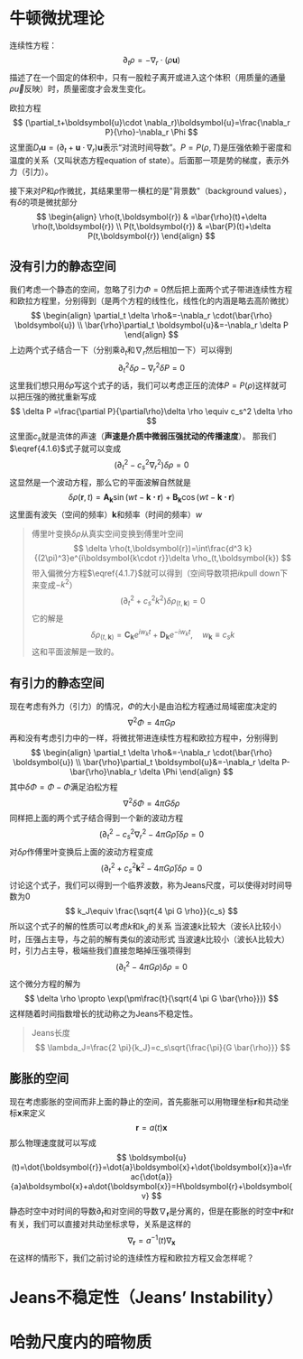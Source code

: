 # 牛顿微扰理论
连续性方程：
$$
\partial_t \rho=-\nabla_r\cdot(\rho \boldsymbol{u})
$$
描述了在一个固定的体积中，只有一股粒子离开或进入这个体积（用质量的通量$\rho \vec{u}$反映）时，质量密度才会发生变化。

欧拉方程
$$
(\partial_t+\boldsymbol{u}\cdot \nabla_r)\boldsymbol{u}=\frac{\nabla_r P}{\rho}-\nabla_r \Phi
$$
这里面$D_t \boldsymbol{u}=(\partial_t+\boldsymbol{u}\cdot \nabla_r)\boldsymbol{u}$表示“对流时间导数”。$P=P(\rho,T)$是压强依赖于密度和温度的关系（又叫状态方程equation of state）。后面那一项是势的梯度，表示外力（引力）。

接下来对$P$和$\rho$作微扰，其结果里带一横杠的是"背景数"（background values），有$\delta$的项是微扰部分
$$
\begin{align}
\rho(t,\boldsymbol{r}) & =\bar{\rho}(t)+\delta \rho(t,\boldsymbol{r}) \\
P(t,\boldsymbol{r}) & =\bar{P}(t)+\delta P(t,\boldsymbol{r})
\end{align}
$$
## 没有引力的静态空间

我们考虑一个静态的空间，忽略了引力$\Phi=0$然后把上面两个式子带进连续性方程和欧拉方程里，分别得到（是两个方程的线性化，线性化的内涵是略去高阶微扰）
$$
\begin{align}
\partial_t \delta \rho&=-\nabla_r \cdot(\bar{\rho} \boldsymbol{u}) \\
\bar{\rho}\partial_t \boldsymbol{u}&=-\nabla_r \delta P
\end{align}
$$
上边两个式子结合一下（分别乘$\partial_t$和$\nabla_r$然后相加一下）可以得到
$$
\partial_t^2 \delta \rho - \nabla_r^2 \delta P=0 \tag{4.1.6} \label{4.1.6}
$$
这里我们想只用$\delta \rho$写这个式子的话，我们可以考虑正压的流体$P=P(\rho)$这样就可以把压强的微扰重新写成
$$
\delta P =\frac{\partial P}{\partial\rho}\delta \rho \equiv c_s^2 \delta \rho
$$
这里面$c_s$就是流体的声速（**声速是介质中微弱压强扰动的传播速度**）。
那我们$\eqref{4.1.6}$式子就可以变成
$$
(\partial_t^2-c_s^2 \nabla^2_r)\delta \rho=0 \tag{4.1.7}\label{4.1.7}
$$
这显然是一个波动方程，那么它的平面波解自然就是
$$
\delta \rho(\boldsymbol{r},t)=\boldsymbol{A_k}\sin(wt-\boldsymbol{k \cdot r})+\boldsymbol{B_k}\cos(wt-\boldsymbol{k \cdot
 r})
$$
这里面有波矢（空间的频率）$\boldsymbol{k}$和频率（时间的频率）$w$

>傅里叶变换$\delta \rho$从真实空间变换到傅里叶空间
$$
\delta \rho(t,\boldsymbol{r})=\int\frac{d^3 k}{(2\pi)^3}e^{i\boldsymbol{k\cdot r}}\delta \rho_(t,\boldsymbol{k})
$$
带入偏微分方程$\eqref{4.1.7}$就可以得到（空间导数项把$ik$pull down下来变成$-k^2$）
$$
(\partial_t^2+c_s^2k^2)\delta \rho_(t,\boldsymbol{k})=0
$$
它的解是
$$
\delta \rho_(t,\boldsymbol{k})=\boldsymbol{C_k}e^{iw_kt}+\boldsymbol{D_k}e^{-iw_kt}, \quad w_\boldsymbol{k}\equiv c_sk
$$
这和平面波解是一致的。

## 有引力的静态空间

现在考虑有外力（引力）的情况，$\Phi$的大小是由泊松方程通过局域密度决定的
$$
\nabla^2 \Phi=4\pi G \rho
$$
再和没有考虑引力中的一样，将微扰带进连续性方程和欧拉方程中，分别得到
$$
\begin{align}
\partial_t \delta \rho&=-\nabla_r \cdot(\bar{\rho} \boldsymbol{u}) \\
\bar{\rho}\partial_t \boldsymbol{u}&=-\nabla_r \delta P-\bar{\rho}\nabla_r \delta \Phi
\end{align}
$$
其中$\delta \Phi =\Phi-\bar{\Phi}$满足泊松方程
$$
\nabla^2 \delta\Phi=4\pi G \delta \rho
$$
同样把上面的两个式子结合得到一个新的波动方程
$$
(\partial_t^2-c_s^2 \nabla^2_r-4\pi G \bar{\rho})\delta \rho=0 
$$
对$\delta \rho$作傅里叶变换后上面的波动方程变成
$$
(\partial_t^2+c_s^2 \boldsymbol{k}^2-4\pi G \bar{\rho})\delta \rho=0 
$$
讨论这个式子，我们可以得到一个临界波数，称为Jeans尺度，可以使得对时间导数为0
$$
k_J\equiv \frac{\sqrt{4 \pi G \rho}}{c_s}
$$
所以这个式子的解的性质可以考虑$k$和$k_J$的关系
当波速$k$比较大（波长$\lambda$比较小）时，压强占主导，与之前的解有类似的波动形式
当波速$k$比较小（波长$\lambda$比较大）时，引力占主导，极端些我们直接忽略掉压强项得到
$$
(\partial_t^2-4 \pi G \rho)\delta \rho =0
$$
这个微分方程的解为
$$
\delta \rho \propto \exp(\pm\frac{t}{\sqrt{4 \pi G \bar{\rho}}})
$$
这样随着时间指数增长的扰动称之为Jeans不稳定性。
>Jeans长度
$$
\lambda_J=\frac{2 \pi}{k_J}=c_s\sqrt{\frac{\pi}{G \bar{\rho}}}
$$

## 膨胀的空间

现在考虑膨胀的空间而非上面的静止的空间，首先膨胀可以用物理坐标$\boldsymbol{r}$和共动坐标$\boldsymbol{x}$来定义
$$
\boldsymbol{r}=a(t)\boldsymbol{x}
$$
那么物理速度就可以写成
$$
\boldsymbol{u}(t)=\dot{\boldsymbol{r}}=\dot{a}\boldsymbol{x}+\dot{\boldsymbol{x}}a=\frac{\dot{a}}{a}a\boldsymbol{x}+a\dot{\boldsymbol{x}}=H\boldsymbol{r}+\boldsymbol{v}
$$
静态时空中对时间的导数$\partial_t$和对空间的导数$\nabla_\boldsymbol{r}$是分离的，但是在膨胀的时空中$\boldsymbol{r}$和$t$有关，我们可以直接对共动坐标求导，关系是这样的
$$
\nabla_\boldsymbol{r}=a^{-1}(t)\nabla_{\boldsymbol{x}} \tag{4.1.17}
$$
在这样的情形下，我们之前讨论的连续性方程和欧拉方程又会怎样呢？


# Jeans不稳定性（Jeans’ Instability）


# 哈勃尺度内的暗物质